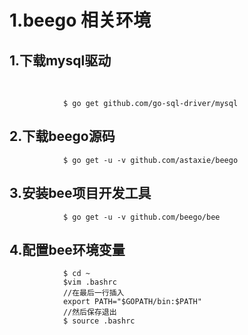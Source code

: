 # 1.beego 相关环境

## 	1.下载mysql驱动

​			

```shell
			$ go get github.com/go-sql-driver/mysql
```



## 	2.下载beego源码

```shell
			$ go get -u -v github.com/astaxie/beego
```



## 	3.安装bee项目开发工具

```shell
			$ go get -u -v github.com/beego/bee
```



## 	4.配置bee环境变量

```shell
			$ cd ~
			$vim .bashrc
			//在最后一行插入
			export PATH="$GOPATH/bin:$PATH"
			//然后保存退出
			$ source .bashrc
```
​			

​			